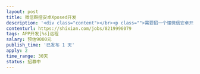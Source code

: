 ```yaml
---                
layout: post       
title: 微信群控安卓Xposed开发           
description: '<div class="content"></br><p class="">需要招一个懂微信安卓开发，技术实例相对比较厉害的开发人员，</br><br/>做的产品主要是，群控系统，本身公司有自己的平台，由于需要电脑控制手机，所以招一个安卓开发人员</br><br/>人才要求：懂安卓java开发，主要用Xposed框架</br><br/>工作态度负责，能力不错</p></br></div>'     
contenturl: https://shixian.com/jobs/8219996079      
tags: APP开发[%s]远程            
salary: 预估9000元          
publish_time: '已发布 1 天'         
apply: 2                   
time_range: 30天              
status: 招募中                  
---                 
```

